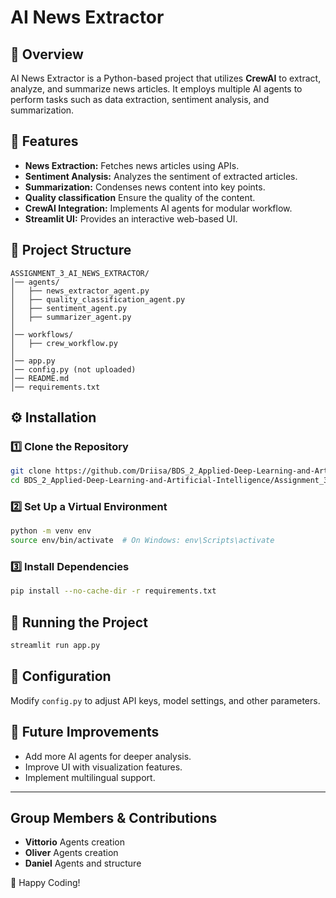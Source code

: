 # AI News Extractor

## 📌 Overview
AI News Extractor is a Python-based project that utilizes **CrewAI** to extract, analyze, and summarize news articles. It employs multiple AI agents to perform tasks such as data extraction, sentiment analysis, and summarization.

## 🚀 Features
- **News Extraction:** Fetches news articles using APIs.
- **Sentiment Analysis:** Analyzes the sentiment of extracted articles.
- **Summarization:** Condenses news content into key points.
- **Quality classification** Ensure the quality of the content.
- **CrewAI Integration:** Implements AI agents for modular workflow.
- **Streamlit UI:** Provides an interactive web-based UI.

## 📂 Project Structure
```
ASSIGNMENT_3_AI_NEWS_EXTRACTOR/
│── agents/
│   ├── news_extractor_agent.py
│   ├── quality_classification_agent.py
│   ├── sentiment_agent.py
│   ├── summarizer_agent.py
│
│── workflows/
│   ├── crew_workflow.py
│
│── app.py
│── config.py (not uploaded)
│── README.md
│── requirements.txt
```

## ⚙️ Installation
### 1️⃣ Clone the Repository
```bash
git clone https://github.com/Driisa/BDS_2_Applied-Deep-Learning-and-Artificial-Intelligence.git
cd BDS_2_Applied-Deep-Learning-and-Artificial-Intelligence/Assignment_3_AI_News_Extractor
```

### 2️⃣ Set Up a Virtual Environment
```bash
python -m venv env
source env/bin/activate  # On Windows: env\Scripts\activate
```

### 3️⃣ Install Dependencies
```bash
pip install --no-cache-dir -r requirements.txt
```

## 🏃 Running the Project
```bash
streamlit run app.py
```

## 🔧 Configuration
Modify `config.py` to adjust API keys, model settings, and other parameters.

## 🎯 Future Improvements
- Add more AI agents for deeper analysis.
- Improve UI with visualization features.
- Implement multilingual support.

---

## Group Members & Contributions

- **Vittorio** Agents creation
- **Oliver** Agents creation 
- **Daniel** Agents and structure 

🚀 Happy Coding!
